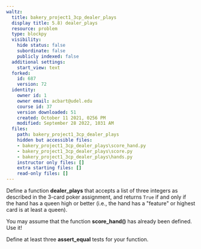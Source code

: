 ```yaml
---
waltz:
  title: bakery_project1_3cp_dealer_plays
  display title: 5.8) dealer_plays
  resource: problem
  type: blockpy
  visibility:
    hide status: false
    subordinate: false
    publicly indexed: false
  additional settings:
    start_view: text
  forked:
    id: 687
    version: 72
  identity:
    owner id: 1
    owner email: acbart@udel.edu
    course id: 37
    version downloaded: 51
    created: October 11 2021, 0256 PM
    modified: September 28 2022, 1031 AM
  files:
    path: bakery_project1_3cp_dealer_plays
    hidden but accessible files:
    - bakery_project1_3cp_dealer_plays\score_hand.py
    - bakery_project1_3cp_dealer_plays\score.py
    - bakery_project1_3cp_dealer_plays\hands.py
    instructor only files: []
    extra starting files: []
    read-only files: []
---
```

Define a function **dealer_plays** that accepts a list of three integers as described in the 3-card poker assignment, and returns `True` if and only if the hand has a queen high or better (i.e., the hand has a "feature" or highest card is at least a queen).

You may assume that the function **score_hand()** has already been defined. Use it!

Define at least three **assert_equal** tests for your function.